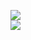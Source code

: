 [![](https://img.shields.io/badge/Made%20With-Github%20Spray-lightgrey.svg?style=for-the-badge&logo=github)](https://github.com/Annihil/github-spray#20199)  
[![](https://i.imgur.com/2DrTn0Z.gif)](https://github.com/Annihil/github-spray)